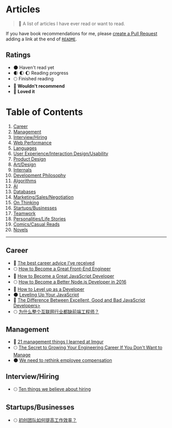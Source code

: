 # Articles

> :link: A list of articles I have ever read or want to read.

If you have book recommendations for me, please [create a Pull Request](https://github.com/starandtina/articles/compare) adding a link at the end of [`README`](https://github.com/starandtina/articles/blob/master/README.md).

## Ratings

- :new_moon: Haven't read yet
- :waxing_crescent_moon: :first_quarter_moon: :moon: Reading progress
- :full_moon: Finished reading
- :full_moon_with_face: **Wouldn't recommend**
- :star2: **Loved it**

# Table of Contents
  
  1. [Career](#career)
  1. [Management](#management)
  1. [Interview/Hiring](#interview-hiring)
  1. [Web Performance](#wpo)
  1. [Languages](#languages)
  1. [User Experience/Interaction Design/Usability](#ux)
  1. [Product Design](#product-design)
  1. [Art/Design](#art-design)
  1. [Internals](#internals)
  1. [Development Philosophy](#development-philosohpy)
  1. [Algorithms](#algos)
  1. [AI](#ai)
  1. [Databases](#db)
  1. [Marketing/Sales/Negotiation](#marketing-sales-negotiation)
  1. [On Thinking](#thinking)
  1. [Startups/Businesses](#startups-businesses)
  1. [Teamwork](#teamwork)
  1. [Personalities/Life Stories](#personalities-life)
  1. [Comics/Casual Reads](#comics-casual-reads)
  1. [Novels](#novels)

----

## <a name='career'>Career</a>

- :star2: [The best career advice I’ve received](https://www.nczonline.net/blog/2013/10/15/the-best-career-advice-ive-received/)
- :full_moon: [How to Become a Great Front-End Engineer](http://philipwalton.com/articles/how-to-become-a-great-front-end-engineer/)
- :star2: [How to Become a Great JavaScript Developer](http://blog.ustunozgur.com/javascript/programming/books/videos/2015/06/17/how_to_be_a_great_javascript_software_developer.html)
- :full_moon: [How to Become a Better Node.js Developer in 2016](https://blog.risingstack.com/how-to-become-a-better-node-js-developer-in-2016/)
- :star2: [How to Level up as a Developer](https://medium.freecodecamp.com/how-to-level-up-as-a-developer-87344584777c#.jd6som293)
- :new_moon: [Leveling Up Your JavaScript](http://developer.telerik.com/featured/leveling-up-your-javascript/)
- :star2: [The Difference Between Excellent, Good and Bad JavaScript Developers>](http://thefullstack.xyz/excellent-javascript-developer)
- :full_moon: [为什么整个互联网行业都缺前端工程师？](http://mp.weixin.qq.com/s?__biz=MjM5NTQ5MjIyMA==&mid=220751762&idx=1&sn=c9acabc082c87ca2986ff7f1c05e341c&scene=5#rd)

## <a name='management'>Management</a>

- :star2: [21 management things I learned at Imgur](https://medium.com/@gerstenzang/21-management-things-i-learned-at-imgur-7abb72bdf8bf)
- :full_moon: [The Secret to Growing Your Engineering Career If You Don't Want to Manage](https://blog.risingstack.com/how-to-become-a-better-node-js-developer-in-2016/)
- :new_moon: [We need to rethink employee compensation](http://www.aaronkharris.com/we-need-to-rethink-employee-compensation)

## <a name='interview-hiring'>Interview/Hiring</a>

- :full_moon: [Ten things we believe about hiring](https://triplebyte.com/manifesto)

## <a name='startups-business'>Startups/Businesses</a>

- :full_moon: [初创团队如何提高工作效率？](http://jianshu.io/p/e61e458dbfe0)
